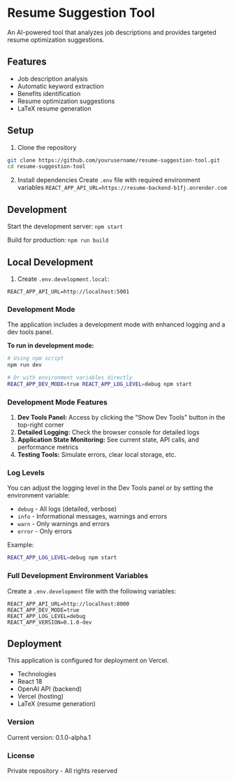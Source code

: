 # Resume Suggestion Tool

An AI-powered tool that analyzes job descriptions and provides targeted resume optimization suggestions.

## Features

- Job description analysis
- Automatic keyword extraction
- Benefits identification
- Resume optimization suggestions
- LaTeX resume generation

## Setup

1. Clone the repository

```bash
git clone https://github.com/yourusername/resume-suggestion-tool.git
cd resume-suggestion-tool
```

2. Install dependencies
Create `.env` file with required environment variables
`REACT_APP_API_URL=https://resume-backend-b1fj.onrender.com`

## Development

Start the development server:
`npm start`

Build for production:
`npm run build`

## Local Development

1. Create `.env.development.local`:
```properties
REACT_APP_API_URL=http://localhost:5001
```

### Development Mode

The application includes a development mode with enhanced logging and a dev tools panel.

**To run in development mode:**

```bash
# Using npm script
npm run dev

# Or with environment variables directly
REACT_APP_DEV_MODE=true REACT_APP_LOG_LEVEL=debug npm start
```

### Development Mode Features

1. **Dev Tools Panel:** Access by clicking the "Show Dev Tools" button in the top-right corner
2. **Detailed Logging:** Check the browser console for detailed logs
3. **Application State Monitoring:** See current state, API calls, and performance metrics
4. **Testing Tools:** Simulate errors, clear local storage, etc.

### Log Levels

You can adjust the logging level in the Dev Tools panel or by setting the environment variable:

- `debug` - All logs (detailed, verbose)
- `info` - Informational messages, warnings and errors
- `warn` - Only warnings and errors
- `error` - Only errors

Example:
```bash
REACT_APP_LOG_LEVEL=debug npm start
```

### Full Development Environment Variables

Create a `.env.development` file with the following variables:

```
REACT_APP_API_URL=http://localhost:8000
REACT_APP_DEV_MODE=true
REACT_APP_LOG_LEVEL=debug
REACT_APP_VERSION=0.1.0-dev
```

## Deployment
This application is configured for deployment on Vercel.

- Technologies
- React 18
- OpenAI API (backend)
- Vercel (hosting)
- LaTeX (resume generation)

### Version
Current version: 0.1.0-alpha.1

### License
Private repository - All rights reserved